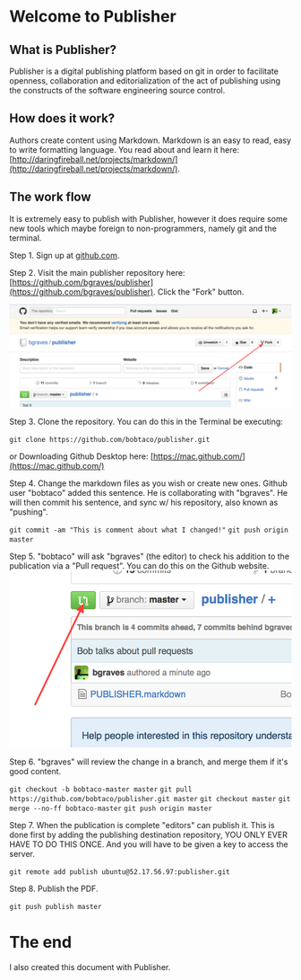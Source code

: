 Welcome to Publisher
====================

What is Publisher?
------------------

Publisher is a digital publishing platform based on git in order to facilitate openness, collaboration and editorialization of the act of publishing using the constructs of the software engineering source control.

How does it work?
-----------------

Authors create content using Markdown.  Markdown is an easy to read, easy to write formatting language.  You read about and learn it here: [http://daringfireball.net/projects/markdown/](http://daringfireball.net/projects/markdown/).

The work flow
-------------

It is extremely easy to publish with Publisher, however it does require some new tools which maybe foreign to non-programmers, namely git and the terminal.

Step 1.
Sign up at [github.com](http://github.com).

Step 2.
Visit the main publisher repository here: [https://github.com/bgraves/publisher](https://github.com/bgraves/publisher).  Click the "Fork" button.

![Fork image](fork.png "Fork")

Step 3.
Clone the repository.  You can do this in the Terminal be executing:

`git clone https://github.com/bobtaco/publisher.git`

or Downloading Github Desktop here: [https://mac.github.com/](https://mac.github.com/)

Step 4.
Change the markdown files as you wish or create new ones. Github user "bobtaco" added this sentence. He is collaborating with "bgraves".  He will then commit his sentence, and sync w/ his repository, also known as "pushing".

`git commit -am "This is comment about what I changed!"`
`git push origin master`

Step 5.
"bobtaco" will ask "bgraves" (the editor) to check his addition to the publication via a "Pull request".  You can do this on the Github website.
![Pull image](pull.png "Pulling")

Step 6.
"bgraves" will review the change in a branch, and merge them if it's good content.

`git checkout -b bobtaco-master master`
`git pull https://github.com/bobtaco/publisher.git master`
`git checkout master`
`git merge --no-ff bobtaco-master`
`git push origin master`

Step 7.
When the publication is complete "editors" can publish it.  This is done first by adding the publishing destination repository, YOU ONLY EVER HAVE TO DO THIS ONCE.  And you will have to be given a key to access the server.

`git remote add publish ubuntu@52.17.56.97:publisher.git`

Step 8.
Publish the PDF.

`git push publish master`

The end
=======

I also created this document with Publisher.

